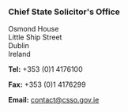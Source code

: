 ###  Chief State Solicitor's Office

Osmond House  
Little Ship Street  
Dublin  
Ireland

**Tel:** +353 (0)1 4176100

**Fax:** +353 (0)1 4176299

**Email:** [ contact@csso.gov.ie ](mailto:contact@csso.gov.ie)
